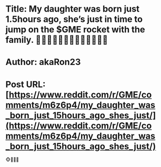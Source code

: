 # Title: My daughter was born just 1.5hours ago, she’s just in time to jump on the $GME rocket with the family. 🚀🚀🚀🚀🚀🚀🚀🚀🚀🚀🚀🚀🚀
# Author: akaRon23
# Post URL: [https://www.reddit.com/r/GME/comments/m6z6p4/my_daughter_was_born_just_15hours_ago_shes_just/](https://www.reddit.com/r/GME/comments/m6z6p4/my_daughter_was_born_just_15hours_ago_shes_just/)


🐵💎🤲🏻